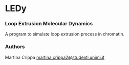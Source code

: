# LEDy

### Loop Extrusion Molecular Dynamics

A program to simulate loop extrusion process in chromatin.


### Authors

Martina Crippa <martina.crippa2@studenti.unimi.it>
